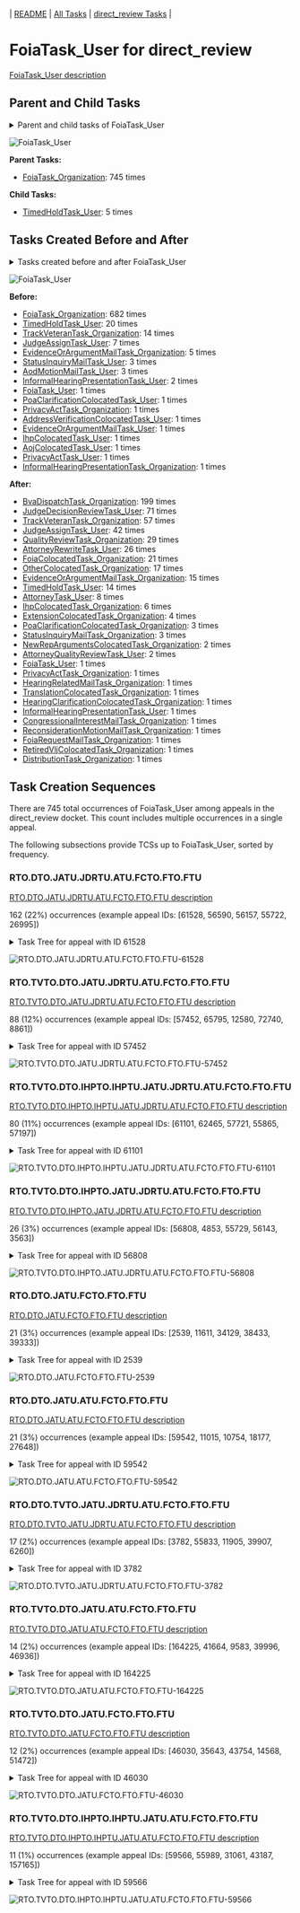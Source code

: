 <!-- DO NOT EDIT THIS FILE.  This file is autogenerated. -->
| [README](../README.md) | [All Tasks](../alltasks.md) | [direct_review Tasks](tasklist.md) |

# FoiaTask_User for direct_review

[FoiaTask_User description](../descr/FoiaTask_User.md)

## Parent and Child Tasks

<details><summary markdown='span'>Parent and child tasks of FoiaTask_User
</summary>

```
digraph G {
rankdir=LR;
node [shape=box]
"FoiaTask_User" -> "TimedHoldTask_User" [label=5]
"FoiaTask_Organization" -> "FoiaTask_User" [label=745]
}
```
</details>

![FoiaTask_User](dot/FoiaTask_User-parentchild.dot.png)

**Parent Tasks:**

   * [FoiaTask_Organization](FoiaTask_Organization.md): 745 times

**Child Tasks:**

   * [TimedHoldTask_User](TimedHoldTask_User.md): 5 times

## Tasks Created Before and After

<details><summary markdown='span'>Tasks created before and after FoiaTask_User</summary>

```
digraph G {
rankdir=LR;

"FoiaTask_User" -> "BvaDispatchTask_Organization" [label=199]
"FoiaTask_User" -> "JudgeDecisionReviewTask_User" [label=71]
"FoiaTask_User" -> "TrackVeteranTask_Organization" [label=57]
"FoiaTask_User" -> "JudgeAssignTask_User" [label=42]
"FoiaTask_User" -> "QualityReviewTask_Organization" [label=29]
"FoiaTask_User" -> "AttorneyRewriteTask_User" [label=26]
"FoiaTask_User" -> "FoiaColocatedTask_Organization" [label=21]
"FoiaTask_User" -> "OtherColocatedTask_Organization" [label=17]
"FoiaTask_User" -> "EvidenceOrArgumentMailTask_Organization" [label=15]
"FoiaTask_User" -> "TimedHoldTask_User" [label=14]
"FoiaTask_User" -> "AttorneyTask_User" [label=8]
"FoiaTask_User" -> "IhpColocatedTask_Organization" [label=6]
"FoiaTask_User" -> "ExtensionColocatedTask_Organization" [label=4]
"FoiaTask_User" -> "StatusInquiryMailTask_Organization" [label=3]
"FoiaTask_User" -> "PoaClarificationColocatedTask_Organization" [label=3]
"FoiaTask_User" -> "NewRepArgumentsColocatedTask_Organization" [label=2]
"FoiaTask_User" -> "AttorneyQualityReviewTask_User" [label=2]
"FoiaTask_User" -> "TranslationColocatedTask_Organization" [label=1]
"FoiaTask_User" -> "RetiredVljColocatedTask_Organization" [label=1]
"FoiaTask_User" -> "ReconsiderationMotionMailTask_Organization" [label=1]
"FoiaTask_User" -> "PrivacyActTask_Organization" [label=1]
"FoiaTask_User" -> "InformalHearingPresentationTask_User" [label=1]
"FoiaTask_User" -> "HearingRelatedMailTask_Organization" [label=1]
"FoiaTask_User" -> "HearingClarificationColocatedTask_Organization" [label=1]
"FoiaTask_User" -> "FoiaTask_User" [label=1]
"FoiaTask_User" -> "FoiaRequestMailTask_Organization" [label=1]
"FoiaTask_User" -> "DistributionTask_Organization" [label=1]
"FoiaTask_User" -> "CongressionalInterestMailTask_Organization" [label=1]
"FoiaTask_Organization" -> "FoiaTask_User" [label=682]
"TimedHoldTask_User" -> "FoiaTask_User" [label=20]
"TrackVeteranTask_Organization" -> "FoiaTask_User" [label=14]
"JudgeAssignTask_User" -> "FoiaTask_User" [label=7]
"EvidenceOrArgumentMailTask_Organization" -> "FoiaTask_User" [label=5]
"StatusInquiryMailTask_User" -> "FoiaTask_User" [label=3]
"AodMotionMailTask_User" -> "FoiaTask_User" [label=3]
"InformalHearingPresentationTask_User" -> "FoiaTask_User" [label=2]
"PrivacyActTask_User" -> "FoiaTask_User" [label=1]
"PrivacyActTask_Organization" -> "FoiaTask_User" [label=1]
"PoaClarificationColocatedTask_User" -> "FoiaTask_User" [label=1]
"InformalHearingPresentationTask_Organization" -> "FoiaTask_User" [label=1]
"IhpColocatedTask_User" -> "FoiaTask_User" [label=1]
"FoiaTask_User" -> "FoiaTask_User" [label=1]
"EvidenceOrArgumentMailTask_User" -> "FoiaTask_User" [label=1]
"AojColocatedTask_User" -> "FoiaTask_User" [label=1]
"AddressVerificationColocatedTask_User" -> "FoiaTask_User" [label=1]
}
```
</details>

![FoiaTask_User](dot/FoiaTask_User.dot.png)

**Before:**

   * [FoiaTask_Organization](FoiaTask_Organization.md): 682 times
   * [TimedHoldTask_User](TimedHoldTask_User.md): 20 times
   * [TrackVeteranTask_Organization](TrackVeteranTask_Organization.md): 14 times
   * [JudgeAssignTask_User](JudgeAssignTask_User.md): 7 times
   * [EvidenceOrArgumentMailTask_Organization](EvidenceOrArgumentMailTask_Organization.md): 5 times
   * [StatusInquiryMailTask_User](StatusInquiryMailTask_User.md): 3 times
   * [AodMotionMailTask_User](AodMotionMailTask_User.md): 3 times
   * [InformalHearingPresentationTask_User](InformalHearingPresentationTask_User.md): 2 times
   * [FoiaTask_User](FoiaTask_User.md): 1 times
   * [PoaClarificationColocatedTask_User](PoaClarificationColocatedTask_User.md): 1 times
   * [PrivacyActTask_Organization](PrivacyActTask_Organization.md): 1 times
   * [AddressVerificationColocatedTask_User](AddressVerificationColocatedTask_User.md): 1 times
   * [EvidenceOrArgumentMailTask_User](EvidenceOrArgumentMailTask_User.md): 1 times
   * [IhpColocatedTask_User](IhpColocatedTask_User.md): 1 times
   * [AojColocatedTask_User](AojColocatedTask_User.md): 1 times
   * [PrivacyActTask_User](PrivacyActTask_User.md): 1 times
   * [InformalHearingPresentationTask_Organization](InformalHearingPresentationTask_Organization.md): 1 times

**After:**

   * [BvaDispatchTask_Organization](BvaDispatchTask_Organization.md): 199 times
   * [JudgeDecisionReviewTask_User](JudgeDecisionReviewTask_User.md): 71 times
   * [TrackVeteranTask_Organization](TrackVeteranTask_Organization.md): 57 times
   * [JudgeAssignTask_User](JudgeAssignTask_User.md): 42 times
   * [QualityReviewTask_Organization](QualityReviewTask_Organization.md): 29 times
   * [AttorneyRewriteTask_User](AttorneyRewriteTask_User.md): 26 times
   * [FoiaColocatedTask_Organization](FoiaColocatedTask_Organization.md): 21 times
   * [OtherColocatedTask_Organization](OtherColocatedTask_Organization.md): 17 times
   * [EvidenceOrArgumentMailTask_Organization](EvidenceOrArgumentMailTask_Organization.md): 15 times
   * [TimedHoldTask_User](TimedHoldTask_User.md): 14 times
   * [AttorneyTask_User](AttorneyTask_User.md): 8 times
   * [IhpColocatedTask_Organization](IhpColocatedTask_Organization.md): 6 times
   * [ExtensionColocatedTask_Organization](ExtensionColocatedTask_Organization.md): 4 times
   * [PoaClarificationColocatedTask_Organization](PoaClarificationColocatedTask_Organization.md): 3 times
   * [StatusInquiryMailTask_Organization](StatusInquiryMailTask_Organization.md): 3 times
   * [NewRepArgumentsColocatedTask_Organization](NewRepArgumentsColocatedTask_Organization.md): 2 times
   * [AttorneyQualityReviewTask_User](AttorneyQualityReviewTask_User.md): 2 times
   * [FoiaTask_User](FoiaTask_User.md): 1 times
   * [PrivacyActTask_Organization](PrivacyActTask_Organization.md): 1 times
   * [HearingRelatedMailTask_Organization](HearingRelatedMailTask_Organization.md): 1 times
   * [TranslationColocatedTask_Organization](TranslationColocatedTask_Organization.md): 1 times
   * [HearingClarificationColocatedTask_Organization](HearingClarificationColocatedTask_Organization.md): 1 times
   * [InformalHearingPresentationTask_User](InformalHearingPresentationTask_User.md): 1 times
   * [CongressionalInterestMailTask_Organization](CongressionalInterestMailTask_Organization.md): 1 times
   * [ReconsiderationMotionMailTask_Organization](ReconsiderationMotionMailTask_Organization.md): 1 times
   * [FoiaRequestMailTask_Organization](FoiaRequestMailTask_Organization.md): 1 times
   * [RetiredVljColocatedTask_Organization](RetiredVljColocatedTask_Organization.md): 1 times
   * [DistributionTask_Organization](DistributionTask_Organization.md): 1 times

## Task Creation Sequences

There are 745 total occurrences of FoiaTask_User among appeals in the direct_review docket.  This count includes multiple occurrences in a single appeal.

The following subsections provide TCSs up to FoiaTask_User, sorted by frequency.

### RTO.DTO.JATU.JDRTU.ATU.FCTO.FTO.FTU

[RTO.DTO.JATU.JDRTU.ATU.FCTO.FTO.FTU description](../descr/RTO.DTO.JATU.JDRTU.ATU.FCTO.FTO.FTU.md)

162 (22%) occurrences (example appeal IDs: [61528, 56590, 56157, 55722, 26995])

<details><summary markdown='span'>Task Tree for appeal with ID 61528</summary>

```
@startuml
skinparam {
  ObjectBorderColor #555
  ObjectBorderThickness 0
  ObjectFontStyle bold
  ObjectFontSize 14
  ObjectAttributeFontColor #333
  ObjectAttributeFontSize 12
}
  object 0.RootTask #8dd3c7 {
Organization
}
  object 1.DistributionTask #ffffb3 {
Organization
}
  object 2.JudgeAssignTask #ccebc5 {
User
}
  object 3.JudgeDecisionReviewTask #d9d9d9 {
User
}
  object 4.AttorneyTask #bc80bd {
User
}
  object 5.FoiaColocatedTask #fccde5 {
Organization
}
  object 6.FoiaTask #fb8072 {
Organization
}
  object 7.FoiaTask #fb8072 {
User  <back:white>    </back>
}
0.RootTask -- 1.DistributionTask
0.RootTask -- 2.JudgeAssignTask
0.RootTask -- 3.JudgeDecisionReviewTask
3.JudgeDecisionReviewTask -- 4.AttorneyTask
4.AttorneyTask -- 5.FoiaColocatedTask
5.FoiaColocatedTask -- 6.FoiaTask
6.FoiaTask -- 7.FoiaTask
@enduml
```
</details>

![RTO.DTO.JATU.JDRTU.ATU.FCTO.FTO.FTU-61528](uml/RTO.DTO.JATU.JDRTU.ATU.FCTO.FTO.FTU-61528.png)

### RTO.TVTO.DTO.JATU.JDRTU.ATU.FCTO.FTO.FTU

[RTO.TVTO.DTO.JATU.JDRTU.ATU.FCTO.FTO.FTU description](../descr/RTO.TVTO.DTO.JATU.JDRTU.ATU.FCTO.FTO.FTU.md)

88 (12%) occurrences (example appeal IDs: [57452, 65795, 12580, 72740, 8861])

<details><summary markdown='span'>Task Tree for appeal with ID 57452</summary>

```
@startuml
skinparam {
  ObjectBorderColor #555
  ObjectBorderThickness 0
  ObjectFontStyle bold
  ObjectFontSize 14
  ObjectAttributeFontColor #333
  ObjectAttributeFontSize 12
}
  object 0.RootTask #8dd3c7 {
Organization
}
  object 1.TrackVeteranTask #bebada {
Organization
}
  object 2.DistributionTask #ffffb3 {
Organization
}
  object 3.JudgeAssignTask #ccebc5 {
User
}
  object 4.JudgeDecisionReviewTask #d9d9d9 {
User
}
  object 5.AttorneyTask #bc80bd {
User
}
  object 6.FoiaColocatedTask #fccde5 {
Organization
}
  object 7.FoiaTask #fb8072 {
Organization
}
  object 8.FoiaTask #fb8072 {
User  <back:white>    </back>
}
  object 9.FoiaTask #fb8072 {
User  <back:white>    </back>
}
0.RootTask -- 1.TrackVeteranTask
0.RootTask -- 2.DistributionTask
0.RootTask -- 3.JudgeAssignTask
0.RootTask -- 4.JudgeDecisionReviewTask
4.JudgeDecisionReviewTask -- 5.AttorneyTask
5.AttorneyTask -- 6.FoiaColocatedTask
6.FoiaColocatedTask -- 7.FoiaTask
7.FoiaTask -- 8.FoiaTask
7.FoiaTask -- 9.FoiaTask
@enduml
```
</details>

![RTO.TVTO.DTO.JATU.JDRTU.ATU.FCTO.FTO.FTU-57452](uml/RTO.TVTO.DTO.JATU.JDRTU.ATU.FCTO.FTO.FTU-57452.png)

### RTO.TVTO.DTO.IHPTO.IHPTU.JATU.JDRTU.ATU.FCTO.FTO.FTU

[RTO.TVTO.DTO.IHPTO.IHPTU.JATU.JDRTU.ATU.FCTO.FTO.FTU description](../descr/RTO.TVTO.DTO.IHPTO.IHPTU.JATU.JDRTU.ATU.FCTO.FTO.FTU.md)

80 (11%) occurrences (example appeal IDs: [61101, 62465, 57721, 55865, 57197])

<details><summary markdown='span'>Task Tree for appeal with ID 61101</summary>

```
@startuml
skinparam {
  ObjectBorderColor #555
  ObjectBorderThickness 0
  ObjectFontStyle bold
  ObjectFontSize 14
  ObjectAttributeFontColor #333
  ObjectAttributeFontSize 12
}
  object 0.RootTask #8dd3c7 {
Organization
}
  object 1.TrackVeteranTask #bebada {
Organization
}
  object 2.DistributionTask #ffffb3 {
Organization
}
  object 3.InformalHearingPresentationTask #fdb462 {
Organization
}
  object 4.InformalHearingPresentationTask #fdb462 {
User
}
  object 5.JudgeAssignTask #ccebc5 {
User
}
  object 6.JudgeDecisionReviewTask #d9d9d9 {
User
}
  object 7.AttorneyTask #bc80bd {
User
}
  object 8.FoiaColocatedTask #fccde5 {
Organization
}
  object 9.FoiaTask #fb8072 {
Organization
}
  object 10.FoiaRequestMailTask #bebada {
Organization
}
  object 11.FoiaRequestMailTask #bebada {
Organization
}
  object 12.FoiaTask #fb8072 {
User  <back:white>    </back>
}
  object 13.FoiaTask #fb8072 {
User  <back:white>    </back>
}
  object 14.BvaDispatchTask #b3de69 {
Organization
}
  object 15.BvaDispatchTask #b3de69 {
User
}
0.RootTask -- 1.TrackVeteranTask
0.RootTask -- 2.DistributionTask
2.DistributionTask -- 3.InformalHearingPresentationTask
3.InformalHearingPresentationTask -- 4.InformalHearingPresentationTask
0.RootTask -- 5.JudgeAssignTask
0.RootTask -- 6.JudgeDecisionReviewTask
6.JudgeDecisionReviewTask -- 7.AttorneyTask
7.AttorneyTask -- 8.FoiaColocatedTask
8.FoiaColocatedTask -- 9.FoiaTask
0.RootTask -- 10.FoiaRequestMailTask
10.FoiaRequestMailTask -- 11.FoiaRequestMailTask
9.FoiaTask -- 12.FoiaTask
9.FoiaTask -- 13.FoiaTask
0.RootTask -- 14.BvaDispatchTask
14.BvaDispatchTask -- 15.BvaDispatchTask
@enduml
```
</details>

![RTO.TVTO.DTO.IHPTO.IHPTU.JATU.JDRTU.ATU.FCTO.FTO.FTU-61101](uml/RTO.TVTO.DTO.IHPTO.IHPTU.JATU.JDRTU.ATU.FCTO.FTO.FTU-61101.png)

### RTO.TVTO.DTO.IHPTO.JATU.JDRTU.ATU.FCTO.FTO.FTU

[RTO.TVTO.DTO.IHPTO.JATU.JDRTU.ATU.FCTO.FTO.FTU description](../descr/RTO.TVTO.DTO.IHPTO.JATU.JDRTU.ATU.FCTO.FTO.FTU.md)

26 (3%) occurrences (example appeal IDs: [56808, 4853, 55729, 56143, 3563])

<details><summary markdown='span'>Task Tree for appeal with ID 56808</summary>

```
@startuml
skinparam {
  ObjectBorderColor #555
  ObjectBorderThickness 0
  ObjectFontStyle bold
  ObjectFontSize 14
  ObjectAttributeFontColor #333
  ObjectAttributeFontSize 12
}
  object 0.RootTask #8dd3c7 {
Organization
}
  object 1.TrackVeteranTask #bebada {
Organization
}
  object 2.DistributionTask #ffffb3 {
Organization
}
  object 3.InformalHearingPresentationTask #fdb462 {
Organization
}
  object 4.JudgeAssignTask #ccebc5 {
User
}
  object 5.JudgeDecisionReviewTask #d9d9d9 {
User
}
  object 6.AttorneyTask #bc80bd {
User
}
  object 7.FoiaColocatedTask #fccde5 {
Organization
}
  object 8.FoiaTask #fb8072 {
Organization
}
  object 9.FoiaTask #fb8072 {
User  <back:white>    </back>
}
0.RootTask -- 1.TrackVeteranTask
0.RootTask -- 2.DistributionTask
2.DistributionTask -- 3.InformalHearingPresentationTask
0.RootTask -- 4.JudgeAssignTask
0.RootTask -- 5.JudgeDecisionReviewTask
5.JudgeDecisionReviewTask -- 6.AttorneyTask
6.AttorneyTask -- 7.FoiaColocatedTask
7.FoiaColocatedTask -- 8.FoiaTask
8.FoiaTask -- 9.FoiaTask
@enduml
```
</details>

![RTO.TVTO.DTO.IHPTO.JATU.JDRTU.ATU.FCTO.FTO.FTU-56808](uml/RTO.TVTO.DTO.IHPTO.JATU.JDRTU.ATU.FCTO.FTO.FTU-56808.png)

### RTO.DTO.JATU.FCTO.FTO.FTU

[RTO.DTO.JATU.FCTO.FTO.FTU description](../descr/RTO.DTO.JATU.FCTO.FTO.FTU.md)

21 (3%) occurrences (example appeal IDs: [2539, 11611, 34129, 38433, 39333])

<details><summary markdown='span'>Task Tree for appeal with ID 2539</summary>

```
@startuml
skinparam {
  ObjectBorderColor #555
  ObjectBorderThickness 0
  ObjectFontStyle bold
  ObjectFontSize 14
  ObjectAttributeFontColor #333
  ObjectAttributeFontSize 12
}
  object 0.RootTask #8dd3c7 {
Organization
}
  object 1.DistributionTask #ffffb3 {
Organization
}
  object 2.JudgeAssignTask #ccebc5 {
User
}
  object 3.JudgeDecisionReviewTask #d9d9d9 {
User
}
  object 4.AttorneyTask #bc80bd {
User
}
  object 5.PreRoutingFoiaColocatedTask #8dd3c7 {
Organization
}
  object 6.PreRoutingFoiaColocatedTask #8dd3c7 {
User
}
  object 7.PrivacyActTask #ccebc5 {
Organization
}
  object 8.PrivacyActTask #ccebc5 {
User
}
  object 9.TimedHoldTask #fccde5 {
User
}
  object 10.PrivacyActTask #ccebc5 {
Organization
}
  object 11.FoiaColocatedTask #fccde5 {
Organization
}
  object 12.FoiaTask #fb8072 {
Organization
}
  object 13.FoiaTask #fb8072 {
User  <back:white>    </back>
}
  object 14.FoiaTask #fb8072 {
User  <back:white>    </back>
}
  object 15.JudgeAssignTask #ccebc5 {
User
}
  object 16.JudgeAssignTask #ccebc5 {
User
}
  object 17.JudgeDecisionReviewTask #d9d9d9 {
User
}
  object 18.AttorneyTask #bc80bd {
User
}
  object 19.AttorneyRewriteTask #b3de69 {
User
}
  object 20.BvaDispatchTask #b3de69 {
Organization
}
  object 21.BvaDispatchTask #b3de69 {
User
}
0.RootTask -- 1.DistributionTask
0.RootTask -- 2.JudgeAssignTask
0.RootTask -- 3.JudgeDecisionReviewTask
3.JudgeDecisionReviewTask -- 4.AttorneyTask
4.AttorneyTask -- 5.PreRoutingFoiaColocatedTask
5.PreRoutingFoiaColocatedTask -- 6.PreRoutingFoiaColocatedTask
6.PreRoutingFoiaColocatedTask -- 7.PrivacyActTask
7.PrivacyActTask -- 8.PrivacyActTask
8.PrivacyActTask -- 9.TimedHoldTask
6.PreRoutingFoiaColocatedTask -- 10.PrivacyActTask
4.AttorneyTask -- 11.FoiaColocatedTask
11.FoiaColocatedTask -- 12.FoiaTask
12.FoiaTask -- 13.FoiaTask
12.FoiaTask -- 14.FoiaTask
0.RootTask -- 15.JudgeAssignTask
0.RootTask -- 16.JudgeAssignTask
0.RootTask -- 17.JudgeDecisionReviewTask
17.JudgeDecisionReviewTask -- 18.AttorneyTask
17.JudgeDecisionReviewTask -- 19.AttorneyRewriteTask
0.RootTask -- 20.BvaDispatchTask
20.BvaDispatchTask -- 21.BvaDispatchTask
@enduml
```
</details>

![RTO.DTO.JATU.FCTO.FTO.FTU-2539](uml/RTO.DTO.JATU.FCTO.FTO.FTU-2539.png)

### RTO.DTO.JATU.ATU.FCTO.FTO.FTU

[RTO.DTO.JATU.ATU.FCTO.FTO.FTU description](../descr/RTO.DTO.JATU.ATU.FCTO.FTO.FTU.md)

21 (3%) occurrences (example appeal IDs: [59542, 11015, 10754, 18177, 27648])

<details><summary markdown='span'>Task Tree for appeal with ID 59542</summary>

```
@startuml
skinparam {
  ObjectBorderColor #555
  ObjectBorderThickness 0
  ObjectFontStyle bold
  ObjectFontSize 14
  ObjectAttributeFontColor #333
  ObjectAttributeFontSize 12
}
  object 0.RootTask #8dd3c7 {
Organization
}
  object 1.DistributionTask #ffffb3 {
Organization
}
  object 2.JudgeAssignTask #ccebc5 {
User
}
  object 3.JudgeDecisionReviewTask #d9d9d9 {
User
}
  object 4.AttorneyTask #bc80bd {
User
}
  object 5.FoiaColocatedTask #fccde5 {
Organization
}
  object 6.FoiaTask #fb8072 {
Organization
}
  object 7.FoiaTask #fb8072 {
User  <back:white>    </back>
}
  object 8.JudgeAssignTask #ccebc5 {
User
}
0.RootTask -- 1.DistributionTask
0.RootTask -- 2.JudgeAssignTask
0.RootTask -- 3.JudgeDecisionReviewTask
8.JudgeAssignTask -- 4.AttorneyTask
4.AttorneyTask -- 5.FoiaColocatedTask
5.FoiaColocatedTask -- 6.FoiaTask
6.FoiaTask -- 7.FoiaTask
0.RootTask -- 8.JudgeAssignTask
@enduml
```
</details>

![RTO.DTO.JATU.ATU.FCTO.FTO.FTU-59542](uml/RTO.DTO.JATU.ATU.FCTO.FTO.FTU-59542.png)

### RTO.DTO.TVTO.JATU.JDRTU.ATU.FCTO.FTO.FTU

[RTO.DTO.TVTO.JATU.JDRTU.ATU.FCTO.FTO.FTU description](../descr/RTO.DTO.TVTO.JATU.JDRTU.ATU.FCTO.FTO.FTU.md)

17 (2%) occurrences (example appeal IDs: [3782, 55833, 11905, 39907, 6260])

<details><summary markdown='span'>Task Tree for appeal with ID 3782</summary>

```
@startuml
skinparam {
  ObjectBorderColor #555
  ObjectBorderThickness 0
  ObjectFontStyle bold
  ObjectFontSize 14
  ObjectAttributeFontColor #333
  ObjectAttributeFontSize 12
}
  object 0.RootTask #8dd3c7 {
Organization
}
  object 1.DistributionTask #ffffb3 {
Organization
}
  object 2.TrackVeteranTask #bebada {
Organization
}
  object 3.JudgeAssignTask #ccebc5 {
User
}
  object 4.JudgeDecisionReviewTask #d9d9d9 {
User
}
  object 5.AttorneyTask #bc80bd {
User
}
  object 6.FoiaColocatedTask #fccde5 {
Organization
}
  object 7.FoiaTask #fb8072 {
Organization
}
  object 8.FoiaTask #fb8072 {
User  <back:white>    </back>
}
  object 9.BvaDispatchTask #b3de69 {
Organization
}
  object 10.BvaDispatchTask #b3de69 {
User
}
0.RootTask -- 1.DistributionTask
0.RootTask -- 2.TrackVeteranTask
0.RootTask -- 3.JudgeAssignTask
0.RootTask -- 4.JudgeDecisionReviewTask
4.JudgeDecisionReviewTask -- 5.AttorneyTask
5.AttorneyTask -- 6.FoiaColocatedTask
6.FoiaColocatedTask -- 7.FoiaTask
7.FoiaTask -- 8.FoiaTask
0.RootTask -- 9.BvaDispatchTask
9.BvaDispatchTask -- 10.BvaDispatchTask
@enduml
```
</details>

![RTO.DTO.TVTO.JATU.JDRTU.ATU.FCTO.FTO.FTU-3782](uml/RTO.DTO.TVTO.JATU.JDRTU.ATU.FCTO.FTO.FTU-3782.png)

### RTO.TVTO.DTO.JATU.ATU.FCTO.FTO.FTU

[RTO.TVTO.DTO.JATU.ATU.FCTO.FTO.FTU description](../descr/RTO.TVTO.DTO.JATU.ATU.FCTO.FTO.FTU.md)

14 (2%) occurrences (example appeal IDs: [164225, 41664, 9583, 39996, 46936])

<details><summary markdown='span'>Task Tree for appeal with ID 164225</summary>

```
@startuml
skinparam {
  ObjectBorderColor #555
  ObjectBorderThickness 0
  ObjectFontStyle bold
  ObjectFontSize 14
  ObjectAttributeFontColor #333
  ObjectAttributeFontSize 12
}
  object 0.RootTask #8dd3c7 {
Organization
}
  object 1.TrackVeteranTask #bebada {
Organization
}
  object 2.DistributionTask #ffffb3 {
Organization
}
  object 3.JudgeAssignTask #ccebc5 {
User
}
  object 4.JudgeDecisionReviewTask #d9d9d9 {
User
}
  object 5.AttorneyTask #bc80bd {
User
}
  object 6.FoiaColocatedTask #fccde5 {
Organization
}
  object 7.FoiaTask #fb8072 {
Organization
}
  object 8.FoiaTask #fb8072 {
User  <back:white>    </back>
}
  object 9.EvidenceOrArgumentMailTask #ffffb3 {
Organization
}
  object 10.JudgeDecisionReviewTask #d9d9d9 {
User
}
  object 11.JudgeDecisionReviewTask #d9d9d9 {
User
}
  object 12.BvaDispatchTask #b3de69 {
Organization
}
  object 13.BvaDispatchTask #b3de69 {
User
}
0.RootTask -- 1.TrackVeteranTask
0.RootTask -- 2.DistributionTask
0.RootTask -- 3.JudgeAssignTask
0.RootTask -- 4.JudgeDecisionReviewTask
11.JudgeDecisionReviewTask -- 5.AttorneyTask
5.AttorneyTask -- 6.FoiaColocatedTask
6.FoiaColocatedTask -- 7.FoiaTask
7.FoiaTask -- 8.FoiaTask
0.RootTask -- 9.EvidenceOrArgumentMailTask
0.RootTask -- 10.JudgeDecisionReviewTask
0.RootTask -- 11.JudgeDecisionReviewTask
0.RootTask -- 12.BvaDispatchTask
12.BvaDispatchTask -- 13.BvaDispatchTask
@enduml
```
</details>

![RTO.TVTO.DTO.JATU.ATU.FCTO.FTO.FTU-164225](uml/RTO.TVTO.DTO.JATU.ATU.FCTO.FTO.FTU-164225.png)

### RTO.TVTO.DTO.JATU.FCTO.FTO.FTU

[RTO.TVTO.DTO.JATU.FCTO.FTO.FTU description](../descr/RTO.TVTO.DTO.JATU.FCTO.FTO.FTU.md)

12 (2%) occurrences (example appeal IDs: [46030, 35643, 43754, 14568, 51472])

<details><summary markdown='span'>Task Tree for appeal with ID 46030</summary>

```
@startuml
skinparam {
  ObjectBorderColor #555
  ObjectBorderThickness 0
  ObjectFontStyle bold
  ObjectFontSize 14
  ObjectAttributeFontColor #333
  ObjectAttributeFontSize 12
}
  object 0.RootTask #8dd3c7 {
Organization
}
  object 1.TrackVeteranTask #bebada {
Organization
}
  object 2.DistributionTask #ffffb3 {
Organization
}
  object 3.JudgeAssignTask #ccebc5 {
User
}
  object 4.JudgeDecisionReviewTask #d9d9d9 {
User
}
  object 5.AttorneyTask #bc80bd {
User
}
  object 6.FoiaColocatedTask #fccde5 {
Organization
}
  object 7.FoiaTask #fb8072 {
Organization
}
  object 8.FoiaTask #fb8072 {
User  <back:white>    </back>
}
  object 9.JudgeAssignTask #ccebc5 {
User
}
0.RootTask -- 1.TrackVeteranTask
0.RootTask -- 2.DistributionTask
0.RootTask -- 3.JudgeAssignTask
0.RootTask -- 4.JudgeDecisionReviewTask
4.JudgeDecisionReviewTask -- 5.AttorneyTask
9.JudgeAssignTask -- 6.FoiaColocatedTask
6.FoiaColocatedTask -- 7.FoiaTask
7.FoiaTask -- 8.FoiaTask
0.RootTask -- 9.JudgeAssignTask
@enduml
```
</details>

![RTO.TVTO.DTO.JATU.FCTO.FTO.FTU-46030](uml/RTO.TVTO.DTO.JATU.FCTO.FTO.FTU-46030.png)

### RTO.TVTO.DTO.IHPTO.IHPTU.JATU.ATU.FCTO.FTO.FTU

[RTO.TVTO.DTO.IHPTO.IHPTU.JATU.ATU.FCTO.FTO.FTU description](../descr/RTO.TVTO.DTO.IHPTO.IHPTU.JATU.ATU.FCTO.FTO.FTU.md)

11 (1%) occurrences (example appeal IDs: [59566, 55989, 31061, 43187, 157165])

<details><summary markdown='span'>Task Tree for appeal with ID 59566</summary>

```
@startuml
skinparam {
  ObjectBorderColor #555
  ObjectBorderThickness 0
  ObjectFontStyle bold
  ObjectFontSize 14
  ObjectAttributeFontColor #333
  ObjectAttributeFontSize 12
}
  object 0.RootTask #8dd3c7 {
Organization
}
  object 1.TrackVeteranTask #bebada {
Organization
}
  object 2.DistributionTask #ffffb3 {
Organization
}
  object 3.InformalHearingPresentationTask #fdb462 {
Organization
}
  object 4.InformalHearingPresentationTask #fdb462 {
User
}
  object 5.JudgeAssignTask #ccebc5 {
User
}
  object 6.JudgeDecisionReviewTask #d9d9d9 {
User
}
  object 7.AttorneyTask #bc80bd {
User
}
  object 8.FoiaColocatedTask #fccde5 {
Organization
}
  object 9.FoiaTask #fb8072 {
Organization
}
  object 10.FoiaTask #fb8072 {
User  <back:white>    </back>
}
  object 11.JudgeAssignTask #ccebc5 {
User
}
  object 12.TrackVeteranTask #bebada {
Organization
}
0.RootTask -- 1.TrackVeteranTask
0.RootTask -- 2.DistributionTask
2.DistributionTask -- 3.InformalHearingPresentationTask
3.InformalHearingPresentationTask -- 4.InformalHearingPresentationTask
0.RootTask -- 5.JudgeAssignTask
0.RootTask -- 6.JudgeDecisionReviewTask
11.JudgeAssignTask -- 7.AttorneyTask
7.AttorneyTask -- 8.FoiaColocatedTask
8.FoiaColocatedTask -- 9.FoiaTask
9.FoiaTask -- 10.FoiaTask
0.RootTask -- 11.JudgeAssignTask
0.RootTask -- 12.TrackVeteranTask
@enduml
```
</details>

![RTO.TVTO.DTO.IHPTO.IHPTU.JATU.ATU.FCTO.FTO.FTU-59566](uml/RTO.TVTO.DTO.IHPTO.IHPTU.JATU.ATU.FCTO.FTO.FTU-59566.png)

